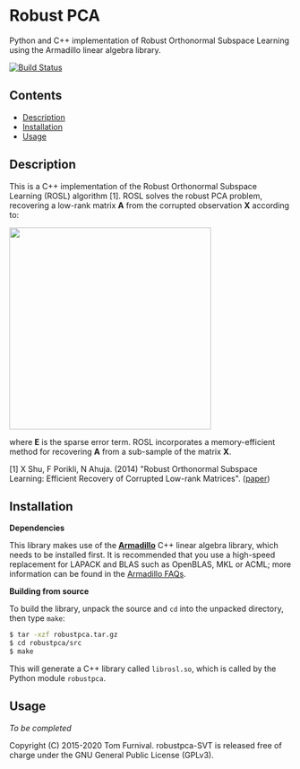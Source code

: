 # Robust PCA
Python and C++ implementation of Robust Orthonormal Subspace Learning using the Armadillo linear algebra library.

[![Build Status](https://travis-ci.org/tjof2/robustpca.svg?branch=master)](https://travis-ci.org/tjof2/robustpca)

## Contents

+ [Description](#description)
+ [Installation](#installation)
+ [Usage](#usage)

## Description

This is a C++ implementation of the Robust Orthonormal Subspace Learning (ROSL) algorithm [1].
ROSL solves the robust PCA problem, recovering a low-rank matrix **A**
from the corrupted observation **X** according to:

<img src="http://i.imgur.com/76Wse2e.png" width="360">

where **E** is the sparse error term. ROSL incorporates a memory-efficient method for recovering **A** from a sub-sample
of the matrix **X**.

[1] X Shu, F Porikli, N Ahuja. (2014) "Robust Orthonormal Subspace Learning: Efficient Recovery of Corrupted Low-rank Matrices". ([paper](http://dx.doi.org/10.1109/CVPR.2014.495))

## Installation

**Dependencies**

This library makes use of the **[Armadillo](http://arma.sourceforge.net)** C++ linear algebra library,
which needs to be installed first. It is recommended that you use a high-speed replacement for
LAPACK and BLAS such as OpenBLAS, MKL or ACML; more information can be found in the [Armadillo
FAQs](http://arma.sourceforge.net/faq.html#dependencies).

**Building from source**

To build the library, unpack the source and `cd` into the unpacked directory, then type `make`:

```bash
$ tar -xzf robustpca.tar.gz
$ cd robustpca/src
$ make
```

This will generate a C++ library called `librosl.so`, which is called by the Python module `robustpca`.

## Usage
_To be completed_

Copyright (C) 2015-2020 Tom Furnival.
robustpca-SVT is released free of charge under the GNU General Public License (GPLv3).

